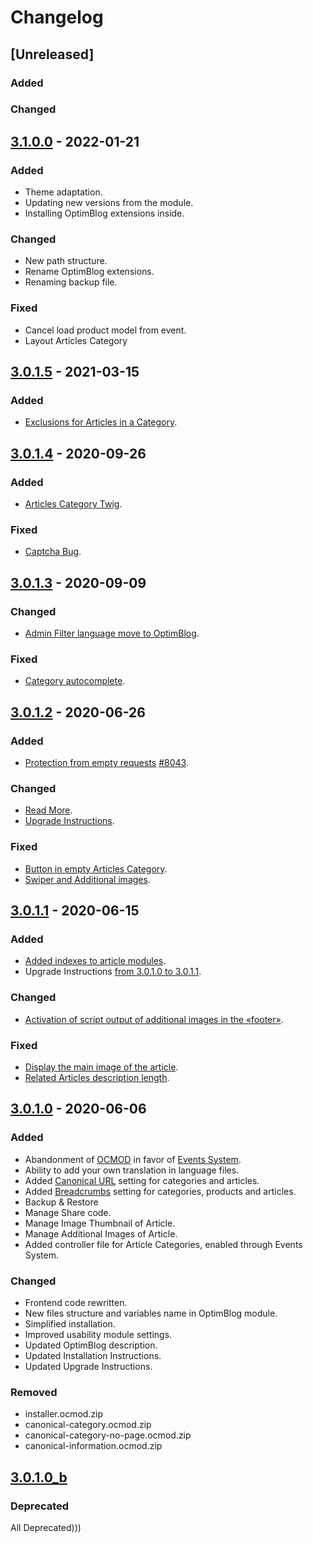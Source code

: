 # Changelog
## [Unreleased]
### Added
### Changed

## [3.1.0.0](https://github.com/optimlab/optimblog/releases/tag/3.1.0.0) - 2022-01-21
### Added
- Theme adaptation.
- Updating new versions from the module.
- Installing OptimBlog extensions inside.
### Changed
- New path structure.
- Rename OptimBlog extensions.
- Renaming backup file.
### Fixed
- Cancel load product model from event.
- Layout Articles Category

## [3.0.1.5](https://github.com/optimlab/optimblog/releases/tag/3.0.1.5) - 2021-03-15
### Added
- [Exclusions for Articles in a Category](https://github.com/optimlab/optimblog/commit/3aed22edf89ffbad42d620c444f55b3df08f43f4).

## [3.0.1.4](https://github.com/optimlab/optimblog/releases/tag/3.0.1.4) - 2020-09-26
### Added
- [Articles Category Twig](https://github.com/optimlab/optimblog/commit/173c8f1ad5e61d4190a40aeb77f70f81ec8e8d32).

### Fixed
- [Captcha Bug](https://github.com/optimlab/optimblog/commit/b49139142e4ea1596cf8c5a43bb04f6f7815df62).

## [3.0.1.3](https://github.com/optimlab/optimblog/releases/tag/3.0.1.3) - 2020-09-09
### Changed
- [Admin Filter language move to OptimBlog](https://github.com/optimlab/optimblog/commit/e738072bddf18474649cd96b244b2a4acb03f0f8).

### Fixed
- [Category autocomplete](https://github.com/optimlab/optimblog/commit/0d198e1cc51a99fad144da52ee3d0f03aca7bece).

## [3.0.1.2](https://github.com/optimlab/optimblog/releases/tag/3.0.1.2) - 2020-06-26
### Added
- [Protection from empty requests](https://github.com/optimlab/optimblog/commit/486f00d9ed18819b8931745513c99345f5952b79) [#8043](https://github.com/opencart/opencart/issues/8043).

### Changed
- [Read More](https://github.com/optimlab/optimblog/commit/506787d740bc4b502b893929188c0d1836503fa8).
- [Upgrade Instructions](https://github.com/optimlab/optimblog/blob/master/README.md#after-opencart-upgrade).

### Fixed
- [Button in empty Articles Category](https://github.com/optimlab/optimblog/commit/576fd92d5db5eb5ac78fcbb325496b41ec67b340).
- [Swiper and Additional images](https://github.com/optimlab/optimblog/commit/8d17952cfcd8a8c75547d978d9f02f50a8b4c52b).

## [3.0.1.1](https://github.com/optimlab/optimblog/releases/tag/3.0.1.1) - 2020-06-15
### Added
- [Added indexes to article modules](https://github.com/optimlab/optimblog/commit/76975ac18f6b3f999678b2f079d43d75eec44ea4).
- Upgrade Instructions [from 3.0.1.0 to 3.0.1.1](https://github.com/optimlab/optimblog/blob/master/README.md#from-301x-to-301xn).

### Changed
- [Activation of script output of additional images in the «footer»](https://github.com/optimlab/optimblog/commit/7d0f1ea7eea056c1618d79f03aa75351ad8104bf).

### Fixed
- [Display the main image of the article](https://github.com/optimlab/optimblog/commit/2fdd18c19ad3992020ca25882a101e5deabb91d1).
- [Related Articles description length](https://github.com/optimlab/optimblog/commit/3e8f414e72c20dab898b273781f69405f8dddf25).

## [3.0.1.0](https://github.com/optimlab/optimblog/releases/tag/3.0.1.0) - 2020-06-06
### Added
- Abandonment of [OCMOD](https://github.com/opencart/opencart/wiki/Modification-System) in favor of [Events System](https://github.com/opencart/opencart/wiki/Events-System).
- Ability to add your own translation in language files.
- Added [Canonical URL](https://en.wikipedia.org/wiki/Canonical_link_element) setting for categories and articles.
- Added [Breadcrumbs](https://en.wikipedia.org/wiki/Breadcrumb_navigation) setting for categories, products and articles.
- Backup & Restore
- Manage Share code.
- Manage Image Thumbnail of Article.
- Manage Additional Images of Article.
- Added controller file for Article Categories, enabled through Events System.

### Changed
- Frontend code rewritten.
- New files structure and variables name in OptimBlog module.
- Simplified installation.
- Improved usability module settings.
- Updated OptimBlog description.
- Updated Installation Instructions.
- Updated Upgrade Instructions.

### Removed
- installer.ocmod.zip
- canonical-category.ocmod.zip
- canonical-category-no-page.ocmod.zip
- canonical-information.ocmod.zip

## [3.0.1.0_b](https://github.com/optimlab/optimblog/releases/tag/3.0.1.0_b)
### Deprecated
All Deprecated)))
